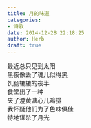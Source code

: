 ```yaml
---  
title: 月的味道  
categories:  
- 诗歌  
date: 2014-12-28 22:18:25  
author: Herb  
draft: true
---  
```

最近总只见到太阳  
黑夜像丢了魂儿似得黑  
饥肠辘辘的夜半  
食堂出了一种  
夹了澄黄溏心儿鸡排  
我怀疑他们为了色味俱佳  
特地谋杀了月光